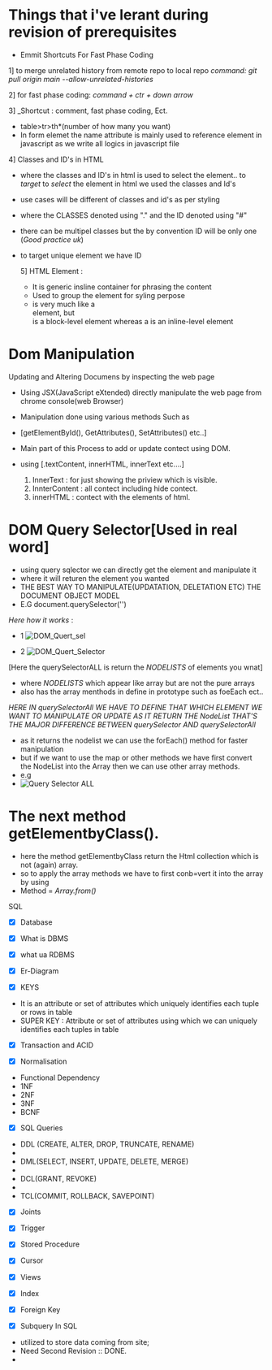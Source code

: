 # Things that i've lerant during revision of prerequisites

* Emmit Shortcuts For Fast Phase Coding 
  
1] to merge unrelated history from remote repo to local repo
*command: git pull origin main --allow-unrelated-histories*

2] for fast phase coding: *command + ctr + down arrow*
 
3] _Shortcut : comment, fast phase coding, Ect.

- table>tr>th*(number of how many you want)
- In form elemet the name attribute is mainly used to reference element in javascript as we write all logics in javascript file

4] Classes and ID's in HTML 
- where the classes and ID's in html is used to select the element.. to *target* to *select* the element in html we used the classes and Id's
- use cases will be different of classes and id's as per styling
- where the CLASSES denoted using "." and  the ID denoted using "#"
- there can be multipel classes but the by convention ID will be only one (*Good practice uk*)
- to target unique element we have ID

  5] HTML <span> Element :
  - It is generic insline container for phrasing the content
  - Used to group the element for syling perpose
  - is very much like a <div> element, but <div> is a block-level element whereas a <span> is an inline-level element


# Dom Manipulation
Updating and Altering Documens by inspecting the web page
- Using JSX(JavaScript eXtended) directly manipulate the web page from chrome console(web Browser)
- Manipulation done using various methods Such as
- [getElementById(), GetAttributes(), SetAttributes() etc..]
- Main part of this Process to add or update contect using DOM.
- using [.textContent, innerHTML, innerText etc....]
  
  1) InnerText : for just showing the priview which is visible.
  2) InnterContent : all contect including hide contect.
  3) innerHTML : contect with the elements of html.
 
# DOM Query Selector[Used in real word]
- using query sqlector we can directly get the element and manipulate it 
- where it will returen the element you wanted
- THE BEST WAY TO MANIPULATE(UPDATATION, DELETATION ETC) THE DOCUMENT OBJECT MODEL
- E.G
document.querySelector('<element>')

*Here how it works* :
- 1
![DOM_Quert_sel](https://github.com/cnnarayanchavan/Grind-1313/assets/113028954/bcb03f67-0193-4ec0-9761-7a929b8d3b2e)

- 2
![DOM_Quert_Selector](https://github.com/cnnarayanchavan/Grind-1313/assets/113028954/de765653-c79e-4917-91d1-be32c6aad659)




[Here the querySelectorALL is return the *NODELISTS* of elements you wnat]

- where *NODELISTS*  which appear like array but are not the pure arrays
- also has the array menthods in define in prototype such as foeEach ect..

*HERE IN querySelectorAll WE HAVE TO DEFINE THAT WHICH ELEMENT WE WANT TO MANIPULATE OR UPDATE AS IT RETURN THE NodeList  THAT'S THE MAJOR DIFFERENCE BETWEEN querySelector AND querySelectorAll*
- as it returns the nodelist we can use the forEach() method for faster manipulation
- but if we want to use the map or other methods we have first convert the NodeList into the Array then we can use other array methods.
- e.g
-  ![Query Selector ALL](https://github.com/cnnarayanchavan/Grind-1313/assets/113028954/fdefd25f-428f-4761-9025-1fd9144420c0)

# The next method getElementbyClass().
- here the method getElementbyClass return the Html collection which is not (again) array.
- so to apply the array methods we have to first conb=vert it into the array by using
- Method = *Array.from(<Name>)*


SQL
- [x] Database

- [x] What is DBMS

- [x] what ua RDBMS

- [x] Er-Diagram

- [x] KEYS
* It is an attribute or set of attributes which uniquely identifies each tuple or rows in table
* SUPER KEY : Attribute or set of attributes using which we can uniquely identifies each tuples in table
- [x] Transaction and ACID

- [x] Normalisation
- Functional Dependency 
- 1NF
- 2NF
- 3NF
- BCNF
- [x] SQL Queries 
- DDL (CREATE, ALTER, DROP, TRUNCATE, RENAME)
- 
- DML(SELECT, INSERT, UPDATE, DELETE, MERGE)
- 
- DCL(GRANT, REVOKE)
- 
- TCL(COMMIT, ROLLBACK, SAVEPOINT)
- [x] Joints 
- [x] Trigger 
- [x] Stored Procedure
- [x] Cursor 
- [x] Views 
- [x] Index 
- [x] Foreign Key
- [x] Subquery In SQL
  

- utilized to store data coming from site;
- Need Second Revision :: DONE.
- 



